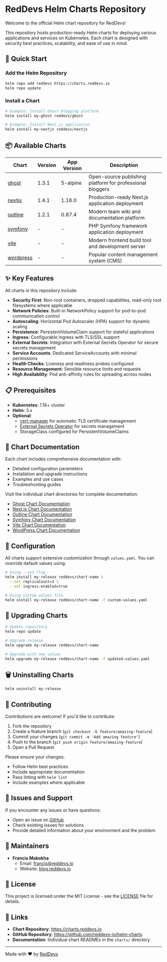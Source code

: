 # RedDevs Helm Charts Repository

Welcome to the official Helm chart repository for RedDevs!  

This repository hosts production-ready Helm charts for deploying various applications and services on Kubernetes. Each chart is designed with security best practices, scalability, and ease of use in mind.

## 🚀 Quick Start

### Add the Helm Repository

```bash
helm repo add reddevs https://charts.reddevs.io
helm repo update
```

### Install a Chart

```bash
# Example: Install Ghost blogging platform
helm install my-ghost reddevs/ghost

# Example: Install Next.js application
helm install my-nextjs reddevs/nextjs
```

## 📦 Available Charts

| Chart | Version | App Version | Description |
|-------|---------|-------------|-------------|
| [ghost](charts/ghost) | 1.3.1 | 5-alpine | Open-source publishing platform for professional bloggers |
| [nextjs](charts/nextjs) | 1.4.1 | 1.16.0 | Production-ready Next.js application deployment |
| [outline](charts/outline) | 1.2.1 | 0.87.4 | Modern team wiki and documentation platform |
| [symfony](charts/symfony) | - | - | PHP Symfony framework application deployment |
| [vite](charts/vite) | - | - | Modern frontend build tool and development server |
| [wordpress](charts/wordpress) | - | - | Popular content management system (CMS) |

## ✨ Key Features

All charts in this repository include:

- **Security First**: Non-root containers, dropped capabilities, read-only root filesystems where applicable
- **Network Policies**: Built-in NetworkPolicy support for pod-to-pod communication control
- **Autoscaling**: Horizontal Pod Autoscaler (HPA) support for dynamic scaling
- **Persistence**: PersistentVolumeClaim support for stateful applications
- **Ingress**: Configurable ingress with TLS/SSL support
- **External Secrets**: Integration with External Secrets Operator for secure secrets management
- **Service Accounts**: Dedicated ServiceAccounts with minimal permissions
- **Health Checks**: Liveness and readiness probes configured
- **Resource Management**: Sensible resource limits and requests
- **High Availability**: Pod anti-affinity rules for spreading across nodes

## 📋 Prerequisites

- **Kubernetes**: 1.16+ cluster
- **Helm**: 3.x
- **Optional**: 
  - [cert-manager](https://cert-manager.io/) for automatic TLS certificate management
  - [External Secrets Operator](https://external-secrets.io/) for secrets management
  - StorageClass configured for PersistentVolumeClaims

## 📖 Chart Documentation

Each chart includes comprehensive documentation with:
- Detailed configuration parameters
- Installation and upgrade instructions
- Examples and use cases
- Troubleshooting guides

Visit the individual chart directories for complete documentation:
- [Ghost Chart Documentation](charts/ghost/README.md)
- [Next.js Chart Documentation](charts/nextjs/README.md)
- [Outline Chart Documentation](charts/outline/README.md)
- [Symfony Chart Documentation](charts/symfony/README.md)
- [Vite Chart Documentation](charts/vite/README.md)
- [WordPress Chart Documentation](charts/wordpress/README.md)

## 🔧 Configuration

All charts support extensive customization through `values.yaml`. You can override default values using:

```bash
# Using --set flag
helm install my-release reddevs/chart-name \
  --set replicaCount=3 \
  --set ingress.enabled=true

# Using custom values file
helm install my-release reddevs/chart-name -f custom-values.yaml
```

## 🔄 Upgrading Charts

```bash
# Update repository
helm repo update

# Upgrade release
helm upgrade my-release reddevs/chart-name

# Upgrade with new values
helm upgrade my-release reddevs/chart-name -f updated-values.yaml
```

## 🗑️ Uninstalling Charts

```bash
helm uninstall my-release
```

## 🤝 Contributing

Contributions are welcome! If you'd like to contribute:

1. Fork the repository
2. Create a feature branch (`git checkout -b feature/amazing-feature`)
3. Commit your changes (`git commit -m 'Add amazing feature'`)
4. Push to the branch (`git push origin feature/amazing-feature`)
5. Open a Pull Request

Please ensure your changes:
- Follow Helm best practices
- Include appropriate documentation
- Pass linting with `helm lint`
- Include examples where applicable

## 🐛 Issues and Support

If you encounter any issues or have questions:
- Open an issue on [GitHub](https://github.com/reddevs-io/helm-charts/issues)
- Check existing issues for solutions
- Provide detailed information about your environment and the problem

## 👥 Maintainers

- **Francis Makokha**
  - Email: francis@reddevs.io
  - Website: [blog.reddevs.io](https://blog.reddevs.io)

## 📄 License

This project is licensed under the MIT License - see the [LICENSE](LICENSE) file for details.

## 🔗 Links

- **Chart Repository**: https://charts.reddevs.io
- **GitHub Repository**: https://github.com/reddevs-io/helm-charts
- **Documentation**: Individual chart READMEs in the `charts/` directory

---

Made with ❤️ by [RedDevs](https://blog.reddevs.io)
